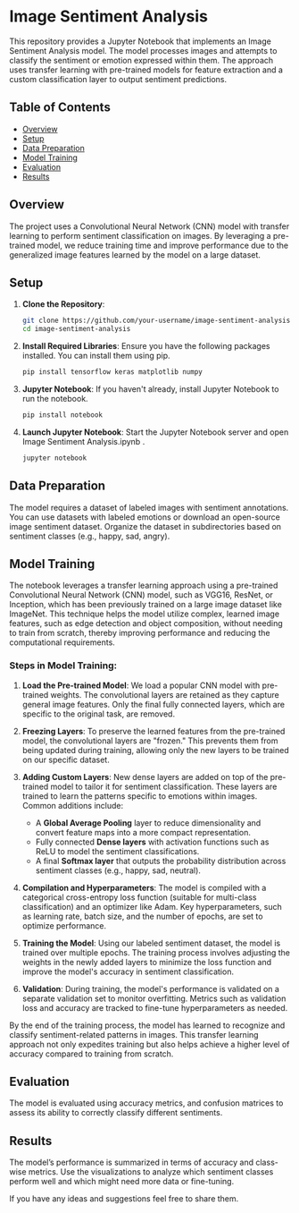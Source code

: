 # Image Sentiment Analysis

This repository provides a Jupyter Notebook that implements an Image Sentiment Analysis model. The model processes images and attempts to classify the sentiment or emotion expressed within them. The approach uses transfer learning with pre-trained models for feature extraction and a custom classification layer to output sentiment predictions.

## Table of Contents
- [Overview](#overview)
- [Setup](#setup)
- [Data Preparation](#data-preparation)
- [Model Training](#model-training)
- [Evaluation](#evaluation)
- [Results](#results)

## Overview
The project uses a Convolutional Neural Network (CNN) model with transfer learning to perform sentiment classification on images. By leveraging a pre-trained model, we reduce training time and improve performance due to the generalized image features learned by the model on a large dataset.

## Setup
1. **Clone the Repository**:
   ```bash
   git clone https://github.com/your-username/image-sentiment-analysis.git
   cd image-sentiment-analysis
2. **Install Required Libraries**: Ensure you have the following packages installed. You can install them using pip.
   ```bash
   pip install tensorflow keras matplotlib numpy
3. **Jupyter Notebook**: If you haven't already, install Jupyter Notebook to run the notebook.
   ```bash
   pip install notebook
4. **Launch Jupyter Notebook**: Start the Jupyter Notebook server and open Image Sentiment Analysis.ipynb .
   ```bash
   jupyter notebook
## Data Preparation
The model requires a dataset of labeled images with sentiment annotations. You can use datasets with labeled emotions or download an open-source image sentiment dataset. Organize the dataset in subdirectories based on sentiment classes (e.g., happy, sad, angry).

## Model Training
The notebook leverages a transfer learning approach using a pre-trained Convolutional Neural Network (CNN) model, such as VGG16, ResNet, or Inception, which has been previously trained on a large image dataset like ImageNet. This technique helps the model utilize complex, learned image features, such as edge detection and object composition, without needing to train from scratch, thereby improving performance and reducing the computational requirements.

### Steps in Model Training:
1. **Load the Pre-trained Model**:
   We load a popular CNN model with pre-trained weights. The convolutional layers are retained as they capture general image features. Only the final fully connected layers, which are specific to the original task, are removed.

2. **Freezing Layers**:
   To preserve the learned features from the pre-trained model, the convolutional layers are "frozen." This prevents them from being updated during training, allowing only the new layers to be trained on our specific dataset.

3. **Adding Custom Layers**:
   New dense layers are added on top of the pre-trained model to tailor it for sentiment classification. These layers are trained to learn the patterns specific to emotions within images. Common additions include:
   - A **Global Average Pooling** layer to reduce dimensionality and convert feature maps into a more compact representation.
   - Fully connected **Dense layers** with activation functions such as ReLU to model the sentiment classifications.
   - A final **Softmax layer** that outputs the probability distribution across sentiment classes (e.g., happy, sad, neutral).

4. **Compilation and Hyperparameters**:
   The model is compiled with a categorical cross-entropy loss function (suitable for multi-class classification) and an optimizer like Adam. Key hyperparameters, such as learning rate, batch size, and the number of epochs, are set to optimize performance.

5. **Training the Model**:
   Using our labeled sentiment dataset, the model is trained over multiple epochs. The training process involves adjusting the weights in the newly added layers to minimize the loss function and improve the model's accuracy in sentiment classification.

6. **Validation**:
   During training, the model's performance is validated on a separate validation set to monitor overfitting. Metrics such as validation loss and accuracy are tracked to fine-tune hyperparameters as needed.

By the end of the training process, the model has learned to recognize and classify sentiment-related patterns in images. This transfer learning approach not only expedites training but also helps achieve a higher level of accuracy compared to training from scratch.

## Evaluation
The model is evaluated using accuracy metrics, and confusion matrices to assess its ability to correctly classify different sentiments.

## Results
The model’s performance is summarized in terms of accuracy and class-wise metrics. Use the visualizations to analyze which sentiment classes perform well and which might need more data or fine-tuning.

If you have any ideas and suggestions feel free to share them.
